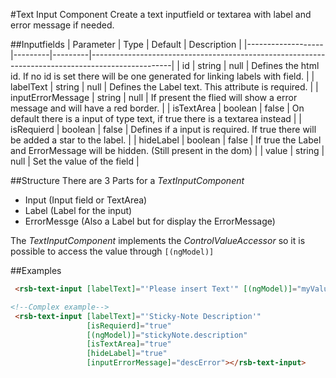 #Text Input Component
Create a text inputfield or textarea with label and error message if needed.

##Inputfields
| Parameter         | Type    | Default | Description                                                                                      |
|-------------------|---------|---------|--------------------------------------------------------------------------------------------------|
| id                | string  | null    | Defines the html id. If no id is set there will be one generated for linking labels with field.  |
| labelText         | string  | null    | Defines the Label text. This attribute is required.                                              |
| inputErrorMessage | string  | null    | If present the flied will show a error message and will have a red border.                       |
| isTextArea        | boolean | false   | On default there is a input of type text, if true there is a textarea instead                    |
| isRequierd        | boolean | false   | Defines if a input is required. If true there will be added a star to the label.                 |
| hideLabel         | boolean | false   | If true the Label and ErrorMessage will be hidden. (Still present in the dom)                    |
| value             | string  | null    | Set the value of the field                                                                       |

##Structure
There are 3 Parts for a _TextInputComponent_

* Input (Input field or TextArea)
* Label (Label for the input)
* ErrorMessge (Also a Label but for display the ErrorMessage)

The _TextInputComponent_ implements the _ControlValueAccessor_ so it is possible to access the value through `[(ngModel)]`

##Examples
```html
 <rsb-text-input [labelText]="'Please insert Text'" [(ngModel)]="myValue" ></rsb-text-input>

<!--Complex example-->
 <rsb-text-input [labelText]="'Sticky-Note Description'"
                 [isRequierd]="true"
                 [(ngModel)]="stickyNote.description"
                 [isTextArea]="true"
                 [hideLabel]="true"
                 [inputErrorMessage]="descError"></rsb-text-input>
```




